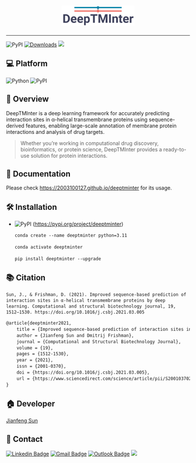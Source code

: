 <h1 align="center">
    <img src="https://github.com/2003100127/deeptminter/blob/main/docs/img/deeptminter-logo.png?raw=true" width="200" height="55">
    <br>
</h1>

<hr>

![PyPI](https://img.shields.io/pypi/v/deeptminter?logo=PyPI)
[![Downloads](https://pepy.tech/badge/deeptminter)](https://pepy.tech/project/deeptminter)
![](https://img.shields.io/github/stars/2003100127/deeptminter?logo=GitHub&color=blue)

## 💻 Platform

![Python](https://img.shields.io/badge/-Python-000?&logo=Python)
![PyPI](https://img.shields.io/badge/-PyPI-000?&logo=PyPI)

## 🧭 Overview
DeepTMInter is a deep learning framework for accurately predicting interaction sites in α-helical transmembrane proteins using sequence-derived features, enabling large-scale annotation of membrane protein interactions and analysis of drug targets.

> Whether you’re working in computational drug discovery, bioinformatics, or protein science, DeepTMInter provides a ready-to-use solution for protein interactions.

## 📔 Documentation
Please check https://2003100127.github.io/deeptminter for its usage.

## 🛠️ Installation

* ![PyPI](https://img.shields.io/badge/-PyPI-000?&logo=PyPI) (https://pypi.org/project/deeptminter)

  ``` shell
  conda create --name deeptminter python=3.11
      
  conda activate deeptminter
  
  pip install deeptminter --upgrade
  ```

## 📚 Citation

```shell!
Sun, J., & Frishman, D. (2021). Improved sequence-based prediction of interaction sites in α-helical transmembrane proteins by deep learning. Computational and structural biotechnology journal, 19, 1512–1530. https://doi.org/10.1016/j.csbj.2021.03.005
```

```markdown
@article{deeptminter2021,
    title = {Improved sequence-based prediction of interaction sites in α-helical transmembrane proteins by deep learning},
    author = {Jianfeng Sun and Dmitrij Frishman},
    journal = {Computational and Structural Biotechnology Journal},
    volume = {19},
    pages = {1512-1530},
    year = {2021},
    issn = {2001-0370},
    doi = {https://doi.org/10.1016/j.csbj.2021.03.005},
    url = {https://www.sciencedirect.com/science/article/pii/S2001037021000775},
}
```

## 🏠 Developer
[Jianfeng Sun](https://www.2003100127.github.io) 

## 📧 Contact
[![Linkedin Badge](https://img.shields.io/badge/-Jianfeng_Sun-blue?style=flat-square&logo=Linkedin&logoColor=white&link=https://www.linkedin.com/in/jianfeng-sun-2ba9b1132)](https://www.linkedin.com/in/jianfeng-sun-2ba9b1132) 
[![Gmail Badge](https://img.shields.io/badge/-jianfeng.sunmt@gmail.com-c14438?style=flat-square&logo=Gmail&logoColor=white&link=mailto:jianfeng.sunmt@gmail.com)](mailto:jianfeng.sunmt@gmail.com)
[![Outlook Badge](https://img.shields.io/badge/jianfeng.sun@ndorms.ox.ac.uk--000?style=social&logo=microsoft-outlook&logoColor=0078d4&link=mailto:jianfeng.sun@ndorms.ox.ac.uk)](mailto:jianfeng.sun@ndorms.ox.ac.uk)
<a href="https://twitter.com/Jianfeng_Sunny" ><img src="https://img.shields.io/twitter/follow/Jianfeng_Sunny.svg?style=social" /></a>